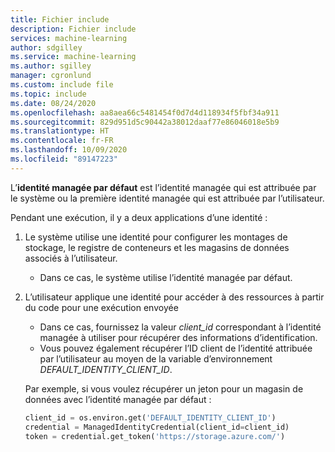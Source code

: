 ```yaml
---
title: Fichier include
description: Fichier include
services: machine-learning
author: sdgilley
ms.service: machine-learning
ms.author: sgilley
manager: cgronlund
ms.custom: include file
ms.topic: include
ms.date: 08/24/2020
ms.openlocfilehash: aa8aea66c5481454f0d7d4d118934f5fbf34a911
ms.sourcegitcommit: 829d951d5c90442a38012daaf77e86046018e5b9
ms.translationtype: HT
ms.contentlocale: fr-FR
ms.lasthandoff: 10/09/2020
ms.locfileid: "89147223"
---
```

L’**identité managée par défaut** est l’identité managée qui est attribuée par le système ou la première identité managée qui est attribuée par l’utilisateur.

Pendant une exécution, il y a deux applications d’une identité :

1. Le système utilise une identité pour configurer les montages de stockage, le registre de conteneurs et les magasins de données associés à l’utilisateur.

    * Dans ce cas, le système utilise l’identité managée par défaut.

1. L’utilisateur applique une identité pour accéder à des ressources à partir du code pour une exécution envoyée

    * Dans ce cas, fournissez la valeur *client_id* correspondant à l’identité managée à utiliser pour récupérer des informations d’identification.
    * Vous pouvez également récupérer l’ID client de l’identité attribuée par l’utilisateur au moyen de la variable d’environnement *DEFAULT_IDENTITY_CLIENT_ID*.

    Par exemple, si vous voulez récupérer un jeton pour un magasin de données avec l’identité managée par défaut :

    ```python
    client_id = os.environ.get('DEFAULT_IDENTITY_CLIENT_ID')
    credential = ManagedIdentityCredential(client_id=client_id)
    token = credential.get_token('https://storage.azure.com/')
    ```